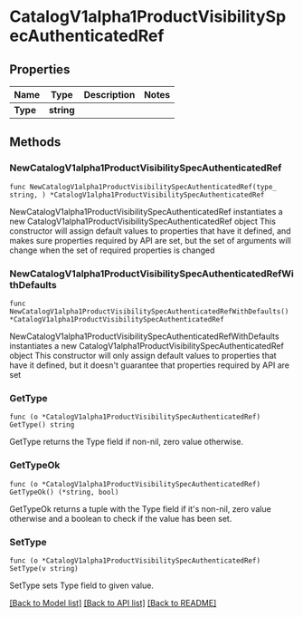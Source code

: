 # CatalogV1alpha1ProductVisibilitySpecAuthenticatedRef

## Properties

Name | Type | Description | Notes
------------ | ------------- | ------------- | -------------
**Type** | **string** |  | 

## Methods

### NewCatalogV1alpha1ProductVisibilitySpecAuthenticatedRef

`func NewCatalogV1alpha1ProductVisibilitySpecAuthenticatedRef(type_ string, ) *CatalogV1alpha1ProductVisibilitySpecAuthenticatedRef`

NewCatalogV1alpha1ProductVisibilitySpecAuthenticatedRef instantiates a new CatalogV1alpha1ProductVisibilitySpecAuthenticatedRef object
This constructor will assign default values to properties that have it defined,
and makes sure properties required by API are set, but the set of arguments
will change when the set of required properties is changed

### NewCatalogV1alpha1ProductVisibilitySpecAuthenticatedRefWithDefaults

`func NewCatalogV1alpha1ProductVisibilitySpecAuthenticatedRefWithDefaults() *CatalogV1alpha1ProductVisibilitySpecAuthenticatedRef`

NewCatalogV1alpha1ProductVisibilitySpecAuthenticatedRefWithDefaults instantiates a new CatalogV1alpha1ProductVisibilitySpecAuthenticatedRef object
This constructor will only assign default values to properties that have it defined,
but it doesn't guarantee that properties required by API are set

### GetType

`func (o *CatalogV1alpha1ProductVisibilitySpecAuthenticatedRef) GetType() string`

GetType returns the Type field if non-nil, zero value otherwise.

### GetTypeOk

`func (o *CatalogV1alpha1ProductVisibilitySpecAuthenticatedRef) GetTypeOk() (*string, bool)`

GetTypeOk returns a tuple with the Type field if it's non-nil, zero value otherwise
and a boolean to check if the value has been set.

### SetType

`func (o *CatalogV1alpha1ProductVisibilitySpecAuthenticatedRef) SetType(v string)`

SetType sets Type field to given value.



[[Back to Model list]](../README.md#documentation-for-models) [[Back to API list]](../README.md#documentation-for-api-endpoints) [[Back to README]](../README.md)


